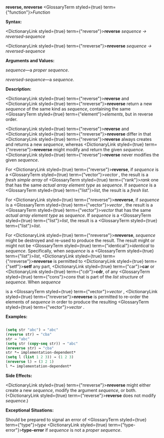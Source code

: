 **reverse, nreverse** <GlossaryTerm styled={true} term={"function"}><i>Function</i></GlossaryTerm> 



**Syntax:** 



<DictionaryLink styled={true} term={"reverse"}><b>reverse</b></DictionaryLink> *sequence → reversed-sequence* 



<DictionaryLink styled={true} term={"nreverse"}><b>nreverse</b></DictionaryLink> *sequence → reversed-sequence* 



**Arguments and Values:** 



*sequence*—a *proper sequence*. 



*reversed-sequence*—a *sequence*. 



**Description:** 



<DictionaryLink styled={true} term={"reverse"}><b>reverse</b></DictionaryLink> and <DictionaryLink styled={true} term={"nreverse"}><b>nreverse</b></DictionaryLink> return a new *sequence* of the same kind as *sequence*, containing the same <GlossaryTerm styled={true} term={"element"}><i>elements</i></GlossaryTerm>, but in reverse order. 



<DictionaryLink styled={true} term={"reverse"}><b>reverse</b></DictionaryLink> and <DictionaryLink styled={true} term={"nreverse"}><b>nreverse</b></DictionaryLink> differ in that <DictionaryLink styled={true} term={"reverse"}><b>reverse</b></DictionaryLink> always creates and returns a new *sequence*, whereas <DictionaryLink styled={true} term={"nreverse"}><b>nreverse</b></DictionaryLink> might modify and return the given *sequence*. <DictionaryLink styled={true} term={"reverse"}><b>reverse</b></DictionaryLink> never modifies the given *sequence*. 



For <DictionaryLink styled={true} term={"reverse"}><b>reverse</b></DictionaryLink>, if *sequence* is a <GlossaryTerm styled={true} term={"vector"}><i>vector</i></GlossaryTerm> , the result is a *fresh simple array* of <GlossaryTerm styled={true} term={"rank"}><i>rank</i></GlossaryTerm> one that has the same *actual array element type* as *sequence*. If *sequence* is a <GlossaryTerm styled={true} term={"list"}><i>list</i></GlossaryTerm>, the result is a *fresh list*. 



For <DictionaryLink styled={true} term={"nreverse"}><b>nreverse</b></DictionaryLink>, if *sequence* is a <GlossaryTerm styled={true} term={"vector"}><i>vector</i></GlossaryTerm> , the result is a <GlossaryTerm styled={true} term={"vector"}><i>vector</i></GlossaryTerm> that has the same *actual array element type* as *sequence*. If *sequence* is a <GlossaryTerm styled={true} term={"list"}><i>list</i></GlossaryTerm>, the result is a <GlossaryTerm styled={true} term={"list"}><i>list</i></GlossaryTerm>. 



For <DictionaryLink styled={true} term={"nreverse"}><b>nreverse</b></DictionaryLink>, *sequence* might be destroyed and re-used to produce the result. The result might or might not be <GlossaryTerm styled={true} term={"identical"}><i>identical</i></GlossaryTerm> to *sequence*. Specifically, when *sequence* is a <GlossaryTerm styled={true} term={"list"}><i>list</i></GlossaryTerm>, <DictionaryLink styled={true} term={"nreverse"}><b>nreverse</b></DictionaryLink> is permitted to <DictionaryLink styled={true} term={"setf"}><b>setf</b></DictionaryLink> any part, <DictionaryLink styled={true} term={"car"}><b>car</b></DictionaryLink> or <DictionaryLink styled={true} term={"cdr"}><b>cdr</b></DictionaryLink>, of any <GlossaryTerm styled={true} term={"cons"}><i>cons</i></GlossaryTerm> that is part of the *list structure* of *sequence*. When *sequence* 



is a <GlossaryTerm styled={true} term={"vector"}><i>vector</i></GlossaryTerm> , <DictionaryLink styled={true} term={"nreverse"}><b>nreverse</b></DictionaryLink> is permitted to re-order the elements of *sequence* in order to produce the resulting <GlossaryTerm styled={true} term={"vector"}><i>vector</i></GlossaryTerm> . 



**Examples:**
```lisp

(setq str "abc") → "abc" 
(reverse str) → "cba" 
str → "abc" 
(setq str (copy-seq str)) → "abc" 
(nreverse str) → "cba" 
str *→ implementation-dependent* 
(setq l (list 1 2 3)) → (1 2 3) 
(nreverse l) → (3 2 1) 
l *→ implementation-dependent* 

```
**Side Effects:** 



<DictionaryLink styled={true} term={"nreverse"}><b>nreverse</b></DictionaryLink> might either create a new *sequence*, modify the argument *sequence*, or both. (<DictionaryLink styled={true} term={"reverse"}><b>reverse</b></DictionaryLink> does not modify *sequence*.) 







 



 



**Exceptional Situations:** 



Should be prepared to signal an error of <GlossaryTerm styled={true} term={"type"}><i>type</i></GlossaryTerm> <DictionaryLink styled={true} term={"type-error"}><b>type-error</b></DictionaryLink> if *sequence* is not a *proper sequence*. 